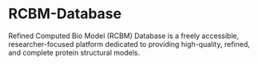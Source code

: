 # RCBM-Database
Refined Computed Bio Model (RCBM) Database is a freely accessible, researcher-focused platform dedicated to providing high-quality, refined, and complete protein structural models.
